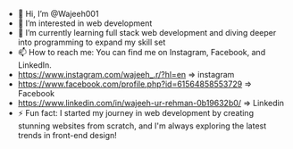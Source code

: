 - 👋 Hi, I’m @Wajeeh001
- 👀 I’m interested in web development
- 🌱 I’m currently learning full stack web development and diving deeper into programming to expand my skill set
- 📫 How to reach me: You can find me on Instagram, Facebook, and LinkedIn.
- https://www.instagram.com/wajeeh_.r/?hl=en    => instagram
- https://www.facebook.com/profile.php?id=61564858553729  => Facebook
- https://www.linkedin.com/in/wajeeh-ur-rehman-0b19632b0/   => Linkedin
- ⚡ Fun fact: I started my journey in web development by creating stunning websites from scratch, and I'm always exploring the latest trends in front-end design!

<!---
Wajeeh001/Wajeeh001 is a ✨ special ✨ repository because its `README.md` (this file) appears on your GitHub profile.
You can click the Preview link to take a look at your changes.
--->
